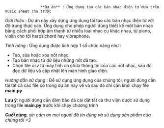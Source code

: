                     **Dự án** : Ứng dụng tạo các bản nhạc điện tử dựa trên music sheet cho trước

*Giới thiệu* : Dự án này xây dựng ứng dụng tái tạo các bản nhạc điện tử với độ trung thực cao. Ứng dụng cho phép người dùng thiết kế một bản nhạc bằng cách phối hợp âm thanh từ nhiều loại nhạc cụ khác nhau, từ piano, violin cho tới harpsichord hay vibraphone. 

*Tính năng* : Ứng dụng được tích hợp 1 số chức năng như : 

- Tạo, sửa hoặc xóa nốt nhạc.
- Tạo bản nhạc từ dữ liệu những nốt đã tạo.
- Chọn file csv từ máy tính có chứa thông tin của các nốt nhạc, sau đó đọc dữ liệu và cập nhật lên màn hình giao diện.

*Hướng dẫn sử dụng* : Để sử dụng ứng dụng của chúng tôi, người dùng cần tải tất cả các file có trong dự án này về và sau đó chỉ cần khởi chạy file **main.py**

**Lưu ý**: người dùng cần đảm bảo đã cài đặt tất cả thư viện được sử dụng trong file **main.py** trước khi chạy chương trình

 ***Cuối cùng**, xin cảm ơn mọi người đã tin dùng và sử dụng sản phẩm của chúng tôi <3*
